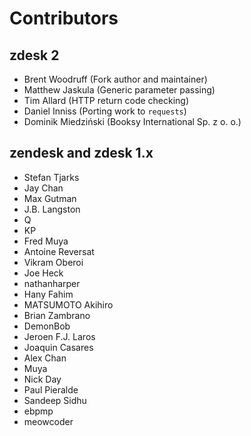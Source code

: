 # Contributors

## zdesk 2

* Brent Woodruff (Fork author and maintainer)
* Matthew Jaskula (Generic parameter passing)
* Tim Allard (HTTP return code checking)
* Daniel Inniss (Porting work to `requests`)
* Dominik Miedziński (Booksy International Sp. z o. o.)

## zendesk and zdesk 1.x

* Stefan Tjarks
* Jay Chan
* Max Gutman
* J.B. Langston
* Q
* KP
* Fred Muya
* Antoine Reversat
* Vikram Oberoi
* Joe Heck
* nathanharper
* Hany Fahim
* MATSUMOTO Akihiro
* Brian Zambrano
* DemonBob
* Jeroen F.J. Laros
* Joaquin Casares
* Alex Chan
* Muya
* Nick Day
* Paul Pieralde
* Sandeep Sidhu
* ebpmp
* meowcoder
